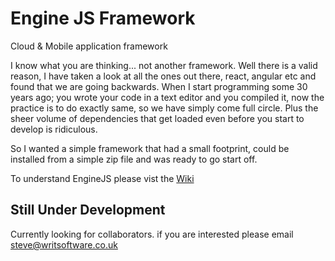 # Engine JS Framework
Cloud & Mobile application framework

I know what you are thinking... not another framework. Well there is a valid reason, I have taken a look at all the ones out there, react, angular etc and found that we are going backwards. When I start programming some 30 years ago; you wrote your code in a text editor and you compiled it, now the practice is to do exactly same, so we have simply come full circle. Plus the sheer volume of dependencies that get loaded even before you start to develop is ridiculous.

So I wanted a simple framework that had a small footprint, could be installed from a simple zip file and was ready to go start off.

To understand EngineJS please vist the [Wiki](https://github.com/write-software/enginejs/wiki)<br>

## Still Under Development

Currently looking for collaborators. if you are interested please email steve@writsoftware.co.uk
